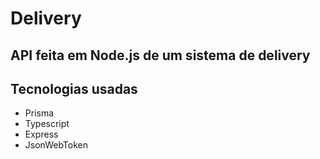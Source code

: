 # Delivery

## API feita em Node.js de um sistema de delivery

## Tecnologias usadas
- Prisma
- Typescript
- Express
- JsonWebToken